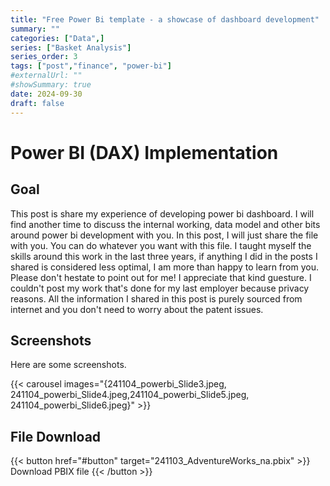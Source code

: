 ```yaml
---
title: "Free Power Bi template - a showcase of dashboard development"
summary: ""
categories: ["Data",]
series: ["Basket Analysis"]
series_order: 3
tags: ["post","finance", "power-bi"]
#externalUrl: ""
#showSummary: true
date: 2024-09-30
draft: false
---
```


# Power BI (DAX) Implementation

## Goal
This post is share my experience of developing power bi dashboard. I will find another time to discuss the internal working, data model and other bits around power bi development with you. In this post, I will just share the file with you. You can do whatever you want with this file. 
I taught myself the skills around this work in the last three years, if anything I did in the posts I shared is considered less optimal, I am more than happy to learn from you. Please don't hestate to point out for me! I appreciate that kind guesture.
I couldn't post my work that's done for my last employer because privacy reasons. All the information I shared in this post is purely sourced from internet and you don't need to worry about the patent issues. 

## Screenshots
Here are some screenshots. 

{{< carousel images="{241104_powerbi_Slide3.jpeg, 241104_powerbi_Slide4.jpeg,241104_powerbi_Slide5.jpeg, 241104_powerbi_Slide6.jpeg}" >}}


## File Download
{{< button href="#button" target="241103_AdventureWorks_na.pbix" >}}
Download PBIX file
{{< /button >}}

